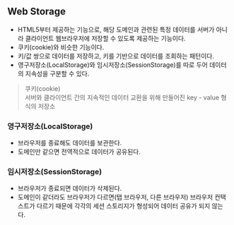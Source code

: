 ## Web Storage
- HTML5부터 제공하는 기능으로, 해당 도메인과 관련된 특정 데이터를 서버가 아니라 클라이언트 웹브라우저에 저장할 수 있도록 제공하는 기능이다.
- 쿠키(cookie)와 비슷한 기능이다. 
- 키/값 쌍으로 데이터를 저장하고, 키를 기반으로 데이터를 조회하는 패턴이다. 
- 영구저장소(LocalStorage)와 임시저장소(SessionStorage)를 따로 두어 데이터의 지속성을 구분할 수 있다.
> 쿠키(cookie)  
서버와 클라이언트 간의 지속적인 데이터 교환을 위해 만들어진 key - value 형식의 저장소

### 영구저장소(LocalStorage)
- 브라우저를 종료해도 데이터를 보관한다.
- 도메인만 같으면 전역적으로 데이터가 공유된다.

### 임시저장소(SessionStorage)
- 브라우저가 종료되면 데이터가 삭제된다.
- 도메인이 같더라도 브라우저가 다르면(탭 브라우저, 다른 브라우저) 브라우저 컨택스트가 다르기 때문에 각각의 세션 스토리지가 형성되어 데이터 공유가 되지 않는다.

